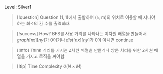 Level: Silver1

> [!question] Question
> (1, 1)에서 출발하여 (n, m)의 위치로 이동할 때 지나야 하는 최소의 칸 수를 출력하라.

> [!success] How?
> BFS를 사용
> 거리를 나타내는 이차원 배열을 만들어서 $graph[nx][ny]$가 0이거나 $dist[nx][ny]$가 0이 아니면 continue

> [!info] Think
> 거리를 가지는 2차원 배열을 만들거나
> 방문 처리를 위한 2차원 배열을 가지고 로직을 짜야함.

> [!tip] Time Complexity
> $O(N \times M)$
